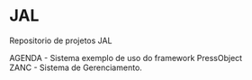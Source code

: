 JAL
===

Repositorio de projetos JAL

AGENDA - Sistema exemplo de uso do framework PressObject <br/>
ZANC - Sistema de Gerenciamento.

